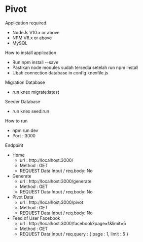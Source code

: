 # Pivot

Application required
- NodeJs V10.x or above
- NPM V6.x or above
- MySQL

How to install application
- Run npm install --save
- Pastikan node modules sudah tersedia setelah run npm install
- Ubah connection database in config knexfile.js

Migration Database
- run knex migrate:latest

Seeder Database 
- run knex seed:run

How to run 
- npm run dev
- Port : 3000

Endpoint 
- Home
   - url : http://localhost:3000/
   - Method : GET
   - REQUEST Data Input / req.body: No
-  Generate 
    - url : http://localhost:3000/generate
    - Method : GET
    - REQUEST Data Input / req.body: No
- Pivot Data
    - url : http://localhost:3000/pivot
    - Method : GET
    - REQUEST Data Input / req.body: No
- Feed of User Facebook
    - url : http://localhost:3000/facebook?page=1&limit=5
    - Method : GET
    - REQUEST Data Input / req.query : { page : 1, limit : 5 }
    
 


